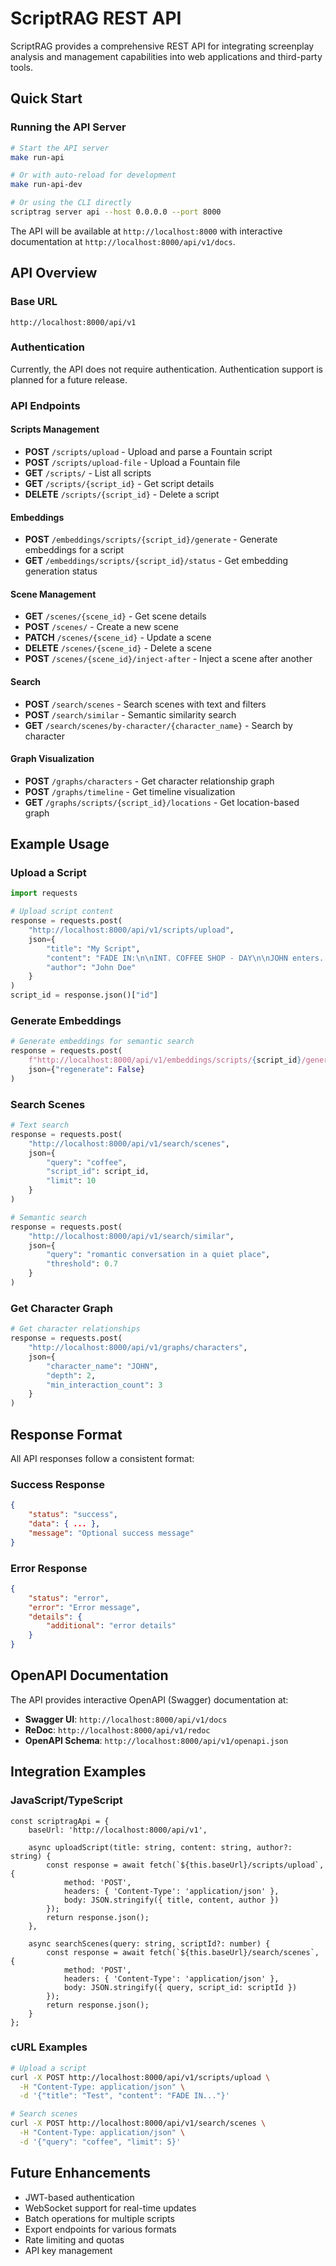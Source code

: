# ScriptRAG REST API

ScriptRAG provides a comprehensive REST API for integrating screenplay analysis and
management capabilities into web applications and third-party tools.

## Quick Start

### Running the API Server

```bash
# Start the API server
make run-api

# Or with auto-reload for development
make run-api-dev

# Or using the CLI directly
scriptrag server api --host 0.0.0.0 --port 8000
```

The API will be available at `http://localhost:8000` with interactive documentation at `http://localhost:8000/api/v1/docs`.

## API Overview

### Base URL

```text
http://localhost:8000/api/v1
```

### Authentication

Currently, the API does not require authentication. Authentication support is planned for a future release.

### API Endpoints

#### Scripts Management

- **POST** `/scripts/upload` - Upload and parse a Fountain script
- **POST** `/scripts/upload-file` - Upload a Fountain file
- **GET** `/scripts/` - List all scripts
- **GET** `/scripts/{script_id}` - Get script details
- **DELETE** `/scripts/{script_id}` - Delete a script

#### Embeddings

- **POST** `/embeddings/scripts/{script_id}/generate` - Generate embeddings for a script
- **GET** `/embeddings/scripts/{script_id}/status` - Get embedding generation status

#### Scene Management

- **GET** `/scenes/{scene_id}` - Get scene details
- **POST** `/scenes/` - Create a new scene
- **PATCH** `/scenes/{scene_id}` - Update a scene
- **DELETE** `/scenes/{scene_id}` - Delete a scene
- **POST** `/scenes/{scene_id}/inject-after` - Inject a scene after another

#### Search

- **POST** `/search/scenes` - Search scenes with text and filters
- **POST** `/search/similar` - Semantic similarity search
- **GET** `/search/scenes/by-character/{character_name}` - Search by character

#### Graph Visualization

- **POST** `/graphs/characters` - Get character relationship graph
- **POST** `/graphs/timeline` - Get timeline visualization
- **GET** `/graphs/scripts/{script_id}/locations` - Get location-based graph

## Example Usage

### Upload a Script

```python
import requests

# Upload script content
response = requests.post(
    "http://localhost:8000/api/v1/scripts/upload",
    json={
        "title": "My Script",
        "content": "FADE IN:\n\nINT. COFFEE SHOP - DAY\n\nJOHN enters...",
        "author": "John Doe"
    }
)
script_id = response.json()["id"]
```

### Generate Embeddings

```python
# Generate embeddings for semantic search
response = requests.post(
    f"http://localhost:8000/api/v1/embeddings/scripts/{script_id}/generate",
    json={"regenerate": False}
)
```

### Search Scenes

```python
# Text search
response = requests.post(
    "http://localhost:8000/api/v1/search/scenes",
    json={
        "query": "coffee",
        "script_id": script_id,
        "limit": 10
    }
)

# Semantic search
response = requests.post(
    "http://localhost:8000/api/v1/search/similar",
    json={
        "query": "romantic conversation in a quiet place",
        "threshold": 0.7
    }
)
```

### Get Character Graph

```python
# Get character relationships
response = requests.post(
    "http://localhost:8000/api/v1/graphs/characters",
    json={
        "character_name": "JOHN",
        "depth": 2,
        "min_interaction_count": 3
    }
)
```

## Response Format

All API responses follow a consistent format:

### Success Response

```json
{
    "status": "success",
    "data": { ... },
    "message": "Optional success message"
}
```

### Error Response

```json
{
    "status": "error",
    "error": "Error message",
    "details": {
        "additional": "error details"
    }
}
```

## OpenAPI Documentation

The API provides interactive OpenAPI (Swagger) documentation at:

- **Swagger UI**: `http://localhost:8000/api/v1/docs`
- **ReDoc**: `http://localhost:8000/api/v1/redoc`
- **OpenAPI Schema**: `http://localhost:8000/api/v1/openapi.json`

## Integration Examples

### JavaScript/TypeScript

```text
const scriptragApi = {
    baseUrl: 'http://localhost:8000/api/v1',

    async uploadScript(title: string, content: string, author?: string) {
        const response = await fetch(`${this.baseUrl}/scripts/upload`, {
            method: 'POST',
            headers: { 'Content-Type': 'application/json' },
            body: JSON.stringify({ title, content, author })
        });
        return response.json();
    },

    async searchScenes(query: string, scriptId?: number) {
        const response = await fetch(`${this.baseUrl}/search/scenes`, {
            method: 'POST',
            headers: { 'Content-Type': 'application/json' },
            body: JSON.stringify({ query, script_id: scriptId })
        });
        return response.json();
    }
};
```

### cURL Examples

```bash
# Upload a script
curl -X POST http://localhost:8000/api/v1/scripts/upload \
  -H "Content-Type: application/json" \
  -d '{"title": "Test", "content": "FADE IN..."}'

# Search scenes
curl -X POST http://localhost:8000/api/v1/search/scenes \
  -H "Content-Type: application/json" \
  -d '{"query": "coffee", "limit": 5}'
```

## Future Enhancements

- JWT-based authentication
- WebSocket support for real-time updates
- Batch operations for multiple scripts
- Export endpoints for various formats
- Rate limiting and quotas
- API key management
